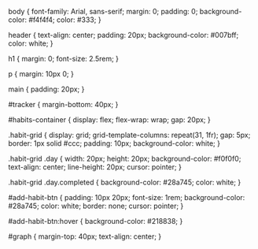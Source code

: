 body {
    font-family: Arial, sans-serif;
    margin: 0;
    padding: 0;
    background-color: #f4f4f4;
    color: #333;
}

header {
    text-align: center;
    padding: 20px;
    background-color: #007bff;
    color: white;
}

h1 {
    margin: 0;
    font-size: 2.5rem;
}

p {
    margin: 10px 0;
}

main {
    padding: 20px;
}

#tracker {
    margin-bottom: 40px;
}

#habits-container {
    display: flex;
    flex-wrap: wrap;
    gap: 20px;
}

.habit-grid {
    display: grid;
    grid-template-columns: repeat(31, 1fr);
    gap: 5px;
    border: 1px solid #ccc;
    padding: 10px;
    background-color: white;
}

.habit-grid .day {
    width: 20px;
    height: 20px;
    background-color: #f0f0f0;
    text-align: center;
    line-height: 20px;
    cursor: pointer;
}

.habit-grid .day.completed {
    background-color: #28a745;
    color: white;
}

#add-habit-btn {
    padding: 10px 20px;
    font-size: 1rem;
    background-color: #28a745;
    color: white;
    border: none;
    cursor: pointer;
}

#add-habit-btn:hover {
    background-color: #218838;
}

#graph {
    margin-top: 40px;
    text-align: center;
}
